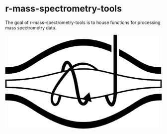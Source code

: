 
<!-- README.md is generated from README.Rmd. Please edit that file -->

# r-mass-spectrometry-tools

<!-- badges: start -->

<!-- badges: end -->

The goal of r-mass-spectrometry-tools is to house functions for
processing mass spectrometry data.

<center>

![](README_files/Orbitrap.png)

</center>
